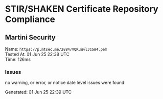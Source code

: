 # STIR/SHAKEN Certificate Repository Compliance

## Martini Security

Name: `https://p.mtsec.me/2884/VQKuWvl3CGW4.pem`\
Tested At: 01 Jun 25 22:38 UTC\
Time: 126ms

### Issues

no warning, or error, or notice date level issues were found

Generated: 01 Jun 25 22:39 UTC